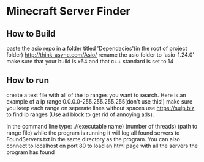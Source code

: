 # Minecraft Server Finder

## How to Build
paste the asio repo in a folder titled 'Dependacies'(in the root of project folder) http://think-async.com/Asio/ rename the asio folder to 'asio-1.24.0'
make sure that your build is x64 and that c++ standard is set to 14


## How to run
create a text file with all of the ip ranges you want to search.
Here is an example of a ip range 0.0.0.0-255.255.255.255(don't use this!)
make sure you keep each range on seperate lines without spaces
use https://suip.biz to find ip ranges (Use ad block to get rid of annoying ads).

In the command line type: ./(executable name) (number of threads) (path to range file) 
while the program is running it will log all found servers to FoundServers.txt in the same directory
as the program. You can also connect to localhost on port 80 to load an html page with all the servers the program has found
